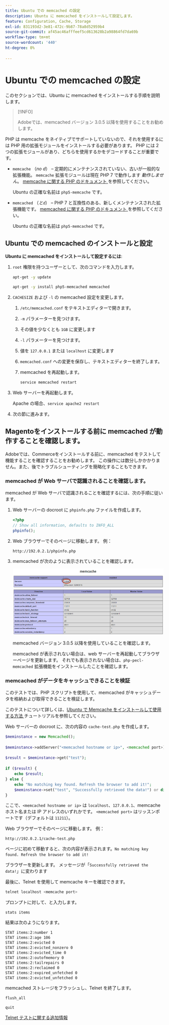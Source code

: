 ```yaml
---
title: Ubuntu での memcached の設定
description: Ubuntu に memcached をインストールして設定します。
feature: Configuration, Cache, Storage
exl-id: 831193d2-3e81-472c-9b87-78a8d52959b4
source-git-commit: af45ac46afffeef5cd613628b2a98864fd7da69b
workflow-type: tm+mt
source-wordcount: '440'
ht-degree: 0%

---
```


# Ubuntu での memcached の設定

このセクションでは、Ubuntu に memcached をインストールする手順を説明します。

>[!INFO]
>
>Adobeでは、memcached バージョン 3.0.5 以降を使用することをお勧めします。

PHP は memcache をネイティブでサポートしていないので、それを使用するには PHP 用の拡張モジュールをインストールする必要があります。 PHP には 2 つの拡張モジュールがあり、どちらを使用するかをデコードすることが重要です。

- `memcache` （_no d_） – 定期的にメンテナンスされていない、古いが一般的な拡張機能。
`memcache` 拡張モジュールは現在 PHP 7 で動作します _動作しません_。 [memcache に関する PHP のドキュメント ](https://www.php.net/manual/en/book.memcache.php) を参照してください。

  Ubuntu の正確な名前は `php5-memcache` です。

- `memcached` （_と`d`_） – PHP 7 と互換性のある、新しくメンテナンスされた拡張機能です。 [memcached に関する PHP のドキュメント ](https://www.php.net/manual/en/book.memcached.php) を参照してください。

  Ubuntu の正確な名前は `php5-memcached` です。

## Ubuntu での memcached のインストールと設定

**Ubuntu に memcached をインストールして設定するには**:

1. `root` 権限を持つユーザーとして、次のコマンドを入力します。

   ```bash
   apt-get -y update
   ```

   ```bash
   apt-get -y install php5-memcached memcached
   ```

1. `CACHESIZE` および `-l` の memcached 設定を変更します。

   1. `/etc/memcached.conf` をテキストエディターで開きます。
   1. `-m` パラメーターを見つけます。
   1. その値を少なくとも `1GB` に変更します
   1. `-l` パラメーターを見つけます。
   1. 値を `127.0.0.1` または `localhost` に変更します
   1. `memcached.conf` への変更を保存し、テキストエディターを終了します。
   1. memcached を再起動します。

      ```bash
      service memcached restart
      ```

1. Web サーバーを再起動します。

   Apache の場合、`service apache2 restart`

1. 次の節に進みます。

## Magentoをインストールする前に memcached が動作することを確認します。

Adobeでは、Commerceをインストールする前に、memcached をテストして機能することを確認することをお勧めします。 この操作には数分しかかかりません。また、後でトラブルシューティングを簡略化することもできます。

### memcached が Web サーバで認識されることを確認します。

memcached が Web サーバで認識されることを確認するには、次の手順に従います。

1. Web サーバーの docroot に `phpinfo.php` ファイルを作成します。

   ```php
   <?php
   // Show all information, defaults to INFO_ALL
   phpinfo();
   ```

1. Web ブラウザーでそのページに移動します。 例：

   ```http
   http://192.0.2.1/phpinfo.php
   ```

1. memcached が次のように表示されていることを確認します。

   ![Web サーバーで memcached が認識されていることを確認する ](../../assets/configuration/memcache.png)

   memcached バージョン 3.0.5 以降を使用していることを確認します。

   memcached が表示されない場合は、web サーバーを再起動してブラウザーページを更新します。 それでも表示されない場合は、`php-pecl-memcached` 拡張機能をインストールしたことを確認します。

### memcached がデータをキャッシュできることを検証

このテストでは、PHP スクリプトを使用して、memcached がキャッシュデータを格納および取得できることを検証します。

このテストについて詳しくは、[Ubuntu で Memcache をインストールして使用する方法 ](https://www.digitalocean.com/community/tutorials/how-to-install-and-use-memcache-on-ubuntu-14-04) チュートリアルを参照してください。

Web サーバーの docroot に、次の内容の `cache-test.php` を作成します。

```php
$meminstance = new Memcached();

$meminstance->addServer("<memcached hostname or ip>", <memcached port>);

$result = $meminstance->get("test");

if ($result) {
    echo $result;
} else {
    echo "No matching key found. Refresh the browser to add it!";
    $meminstance->set("test", "Successfully retrieved the data!") or die("Could not save anything to memcached...");
}
```

ここで、`<memcached hostname or ip>` は `localhost`、`127.0.0.1`、memcache ホスト名または IP アドレスのいずれかです。 `<memcached port>` はリッスンポートです（デフォルトは `11211`）。

Web ブラウザーでそのページに移動します。 例：

```http
http://192.0.2.1/cache-test.php
```

ページに初めて移動すると、次の内容が表示されます。`No matching key found. Refresh the browser to add it!`

ブラウザーを更新します。 メッセージが「`Successfully retrieved the data!`」に変わります

最後に、Telnet を使用して memcache キーを確認できます。

```bash
telnet localhost <memcache port>
```

プロンプトに対して、と入力します。

```shell
stats items
```

結果は次のようになります。

```terminal
STAT items:2:number 1
STAT items:2:age 106
STAT items:2:evicted 0
STAT items:2:evicted_nonzero 0
STAT items:2:evicted_time 0
STAT items:2:outofmemory 0
STAT items:2:tailrepairs 0
STAT items:2:reclaimed 0
STAT items:2:expired_unfetched 0
STAT items:2:evicted_unfetched 0
```

memcached ストレージをフラッシュし、Telnet を終了します。

```shell
flush_all
```

```shell
quit
```

[Telnet テストに関する追加情報 ](https://darkcoding.net/software/memcached-list-all-keys/)
